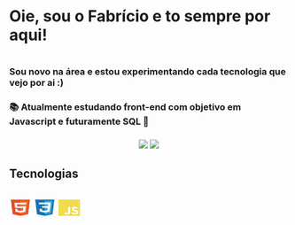 # Oie, sou o Fabrício e to sempre por aqui! <h1>

### Sou novo na área e estou experimentando cada tecnologia que vejo por ai :) <h3>
### 📚 Atualmente estudando front-end com objetivo em Javascript e futuramente SQL 💛 <h3>

<div align="center">
  <!-- <a href="https://github.com/xjfdzn"> -->
  <img width="45%" src="https://github-readme-stats-srhenry.vercel.app/api?username=xjfdzn&show_icons=true&theme=merko&include_all_commits=true&count_private=true"/>
  <img width="45%" src="https://github-readme-stats-srhenry.vercel.app/api/top-langs/?username=xjfdzn&layout=compact&langs_count=7&theme=merko"/>
</div>

## Tecnologias

  
<div style="display: block"><br>
  <img align="center" alt="Rafa-HTML" height="30" width="40" src="https://raw.githubusercontent.com/devicons/devicon/master/icons/html5/html5-original.svg">
  <img align="center" alt="Rafa-CSS" height="30" width="40" src="https://raw.githubusercontent.com/devicons/devicon/master/icons/css3/css3-original.svg">
  <img align="center" alt="Rafa-Js" height="30" width="40" src="https://raw.githubusercontent.com/devicons/devicon/master/icons/javascript/javascript-plain.svg">
</div>


